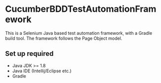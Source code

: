 # CucumberBDDTestAutomationFramework
This is a Selenium Java based test automation framework, with a Gradle build tool. The framework follows the Page Object model.

## Set up required

- Java JDK >= 1.8
- Java IDE (Intellij/Eclipse etc.)
- Gradle 